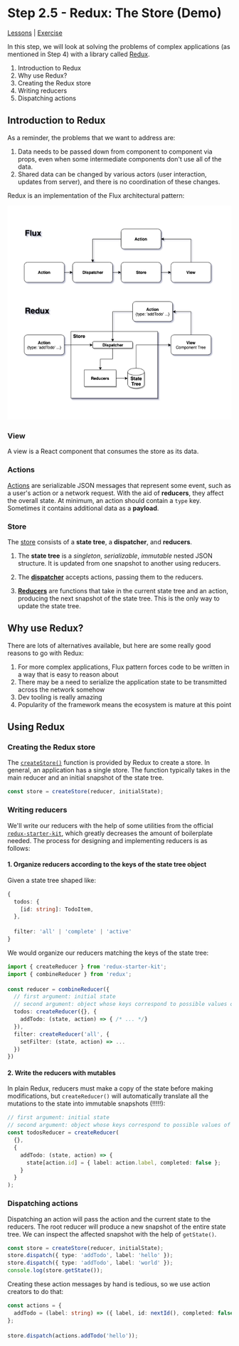 # Step 2.5 - Redux: The Store (Demo)

[Lessons](../../) | [Exercise](../exercise/)

In this step, we will look at solving the problems of complex applications (as mentioned in Step 4) with a library called [Redux](https://redux.js.org).

1. Introduction to Redux
2. Why use Redux?
3. Creating the Redux store
4. Writing reducers
5. Dispatching actions

## Introduction to Redux

As a reminder, the problems that we want to address are:

1. Data needs to be passed down from component to component via props, even when some intermediate components don't use all of the data.
2. Shared data can be changed by various actors (user interaction, updates from server), and there is no coordination of these changes.

Redux is an implementation of the Flux architectural pattern:

![Flux Diagram](../../assets/flux.png)

### View

A view is a React component that consumes the store as its data.

### Actions

[Actions](https://redux.js.org/basics/actions) are serializable JSON messages that represent some event, such as a user's action or a network request. With the aid of **reducers**, they affect the overall state. At minimum, an action should contain a `type` key. Sometimes it contains additional data as a **payload**.

### Store

The [store](https://redux.js.org/basics/store) consists of a **state tree**, a **dispatcher**, and **reducers**.

1. The **state tree** is a _singleton_, _serializable_, _immutable_ nested JSON structure. It is updated from one snapshot to another using reducers.

2. The [**dispatcher**](https://redux.js.org/basics/data-flow) accepts actions, passing them to the reducers.

3. [**Reducers**](https://redux.js.org/basics/reducers) are functions that take in the current state tree and an action, producing the next snapshot of the state tree. This is the only way to update the state tree.

## Why use Redux?

There are lots of alternatives available, but here are some really good reasons to go with Redux:

1. For more complex applications, Flux pattern forces code to be written in a way that is easy to reason about
2. There may be a need to serialize the application state to be transmitted across the network somehow
3. Dev tooling is really amazing
4. Popularity of the framework means the ecosystem is mature at this point

## Using Redux

### Creating the Redux store

The [`createStore()`](https://redux.js.org/api/createstore) function is provided by Redux to create a store. In general, an application has a single store. The function typically takes in the main reducer and an initial snapshot of the state tree.

```ts
const store = createStore(reducer, initialState);
```

### Writing reducers

We'll write our reducers with the help of some utilities from the official [`redux-starter-kit`](https://redux-starter-kit.js.org/), which greatly decreases the amount of boilerplate needed. The process for designing and implementing reducers is as follows:

#### 1. Organize reducers according to the keys of the state tree object

Given a state tree shaped like:

```ts
{
  todos: {
    [id: string]: TodoItem,
  },

  filter: 'all' | 'complete' | 'active'
}
```

We would organize our reducers matching the keys of the state tree:

```ts
import { createReducer } from 'redux-starter-kit';
import { combineReducer } from 'redux';

const reducer = combineReducer({
  // first argument: initial state
  // second argument: object whose keys correspond to possible values of action.type
  todos: createReducer({}, {
    addTodo: (state, action) => { /* ... */}
  }),
  filter: createReducer('all', {
    setFilter: (state, action) => ...
  })
})
```

#### 2. Write the reducers with mutables

In plain Redux, reducers must make a copy of the state before making modifications, but `createReducer()` will automatically translate all the mutations to the state into immutable snapshots (!!!!!):

```ts
// first argument: initial state
// second argument: object whose keys correspond to possible values of action.type
const todosReducer = createReducer(
  {},
  {
    addTodo: (state, action) => {
      state[action.id] = { label: action.label, completed: false };
    }
  }
);
```

### Dispatching actions

Dispatching an action will pass the action and the current state to the reducers. The root reducer will produce a new snapshot of the entire state tree. We can inspect the affected snapshot with the help of `getState()`.

```ts
const store = createStore(reducer, initialState);
store.dispatch({ type: 'addTodo', label: 'hello' });
store.dispatch({ type: 'addTodo', label: 'world' });
console.log(store.getState());
```

Creating these action messages by hand is tedious, so we use action creators to do that:

```ts
const actions = {
  addTodo = (label: string) => ({ label, id: nextId(), completed: false })
};

store.dispatch(actions.addTodo('hello'));
```
